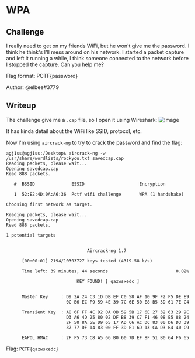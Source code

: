 # **WPA**
## **Challenge**
I really need to get on my friends WiFi, but he won't give me the password. I think he think's I'll mess around on his network. I started a packet capture and left it running a while, I think someone connected to the network before I stopped the capture. Can you help me?

Flag format: PCTF{password}

Author: @elbee#3779
## **Writeup**
The challenge give me a `.cap` file, so I open it using Wireshark:
![image](https://github.com/agj1ss/CTF_Write_up/assets/108376735/d7e9d1ac-f4a6-41e9-96fe-09a69a039cff)

It has kinda detail about the WiFi like SSID, protocol, etc. 

Now I'm using `aircrack-ng` to try to crack the password and find the flag:
```console
agj1ss@agj1ss:/Desktop$ aircrack-ng -w /usr/share/wordlists/rockyou.txt savedcap.cap
Reading packets, please wait...
Opening savedcap.cap
Read 888 packets.

   #  BSSID              ESSID                     Encryption

   1  52:E2:4D:0A:A6:36  Pctf wifi challenge       WPA (1 handshake)

Choosing first network as target.

Reading packets, please wait...
Opening savedcap.cap
Read 888 packets.

1 potential targets


                               Aircrack-ng 1.7 

      [00:00:01] 2194/10303727 keys tested (4319.58 k/s) 

      Time left: 39 minutes, 44 seconds                          0.02%

                           KEY FOUND! [ qazwsxedc ]


      Master Key     : D9 2A 24 C3 1D DB EF C0 58 AF 10 9F F2 F5 DE E9 
                       0C B6 EC F9 59 4E 39 7C 6E 50 E8 B5 3D 61 7E C4 

      Transient Key  : A8 6F FF 4C D2 0A 0B 59 5B 17 6E 27 32 63 29 9C 
                       D3 A6 4D 25 80 02 DF B8 39 C7 F1 46 08 E5 88 24 
                       2F 50 8A 5E D9 65 17 AD C6 AC DC 83 00 D6 D3 39 
                       37 77 DF 14 83 00 FF 3D E1 6D 13 CA D3 B4 40 C9 

      EAPOL HMAC     : 2F F5 73 C8 A5 66 B0 60 7D EF 8F 51 B0 64 F6 65 
```

Flag: `PCTF{qazwsxedc}`
